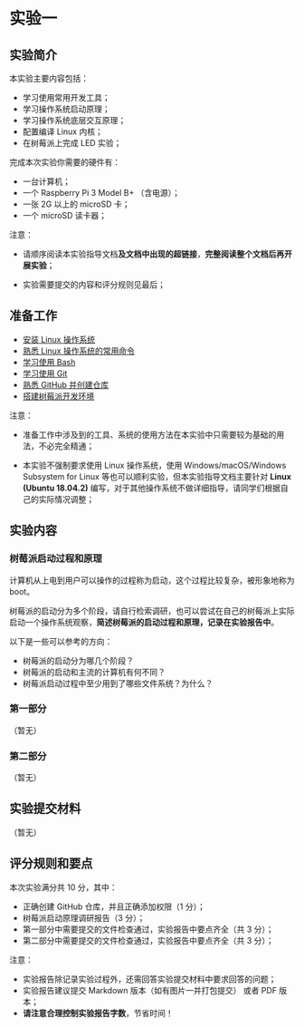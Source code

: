 # 实验一

## 实验简介

本实验主要内容包括：

- 学习使用常用开发工具；
- 学习操作系统启动原理；
- 学习操作系统底层交互原理；
- 配置编译 Linux 内核；
- 在树莓派上完成 LED 实验；

完成本次实验你需要的硬件有：

- 一台计算机；
- 一个 Raspberry Pi 3 Model B+ （含电源）；
- 一张 2G 以上的 microSD 卡；
- 一个 microSD 读卡器；

注意：

- 请顺序阅读本实验指导文档**及文档中出现的超链接**，**完整阅读整个文档后再开展实验**；

- 实验需要提交的内容和评分规则见最后；

## 准备工作

- [安装 Linux 操作系统](./install)
- [熟悉 Linux 操作系统的常用命令](./linux)
- [学习使用 Bash](./bash)
- [学习使用 Git](./git)
- [熟悉 GitHub 并创建仓库](./github)
- [搭建树莓派开发环境](./pi)

注意：

- 准备工作中涉及到的工具、系统的使用方法在本实验中只需要较为基础的用法，不必完全精通；

- 本实验不强制要求使用 Linux 操作系统，使用 Windows/macOS/Windows Subsystem for Linux 等也可以顺利实验，但本实验指导文档主要针对 **Linux (Ubuntu 18.04.2)** 编写，对于其他操作系统不做详细指导，请同学们根据自己的实际情况调整；

## 实验内容

### 树莓派启动过程和原理

计算机从上电到用户可以操作的过程称为启动，这个过程比较复杂，被形象地称为 boot。

树莓派的启动分为多个阶段，请自行检索调研，也可以尝试在自己的树莓派上实际启动一个操作系统观察，**简述树莓派的启动过程和原理，记录在实验报告中**。

以下是一些可以参考的方向：

- 树莓派的启动分为哪几个阶段？
- 树莓派的启动和主流的计算机有何不同？
- 树莓派启动过程中至少用到了哪些文件系统？为什么？

### 第一部分

（暂无）

### 第二部分

（暂无）

## 实验提交材料

（暂无）

## 评分规则和要点

本次实验满分共 10 分，其中：

- 正确创建 GitHub 仓库，并且正确添加权限（1 分）；
- 树莓派启动原理调研报告（3 分）；
- 第一部分中需要提交的文件检查通过，实验报告中要点齐全（共 3 分）；
- 第二部分中需要提交的文件检查通过，实验报告中要点齐全（共 3 分）；

注意：

- 实验报告除记录实验过程外，还需回答实验提交材料中要求回答的问题；
- 实验报告建议提交 Markdown 版本（如有图片一并打包提交） 或者 PDF 版本；
- **请注意合理控制实验报告字数**，节省时间！
